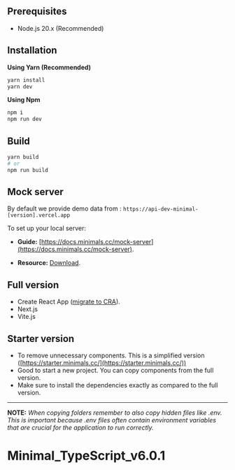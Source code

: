## Prerequisites

- Node.js 20.x (Recommended)

## Installation

**Using Yarn (Recommended)**

```sh
yarn install
yarn dev
```

**Using Npm**

```sh
npm i
npm run dev
```

## Build

```sh
yarn build
# or
npm run build
```

## Mock server

By default we provide demo data from : `https://api-dev-minimal-[version].vercel.app`

To set up your local server:

- **Guide:** [https://docs.minimals.cc/mock-server](https://docs.minimals.cc/mock-server).

- **Resource:** [Download](https://www.dropbox.com/sh/6ojn099upi105tf/AACpmlqrNUacwbBfVdtt2t6va?dl=0).

## Full version

- Create React App ([migrate to CRA](https://docs.minimals.cc/migrate-to-cra/)).
- Next.js
- Vite.js

## Starter version

- To remove unnecessary components. This is a simplified version ([https://starter.minimals.cc/](https://starter.minimals.cc/))
- Good to start a new project. You can copy components from the full version.
- Make sure to install the dependencies exactly as compared to the full version.

---

**NOTE:**
_When copying folders remember to also copy hidden files like .env. This is important because .env files often contain environment variables that are crucial for the application to run correctly._
# Minimal_TypeScript_v6.0.1
